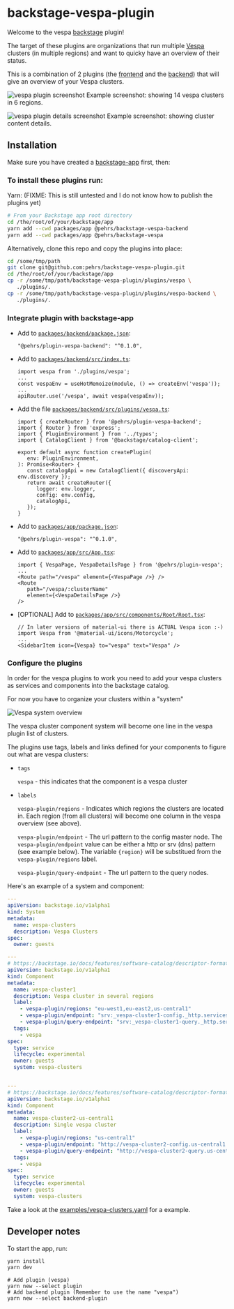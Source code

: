 # backstage-vespa-plugin

Welcome to the vespa [backstage](https://backstage.io/) plugin!

The target of these plugins are organizations that run multiple [Vespa](https://github.com/vespa-engine/vespa) clusters (in multiple regions) and want to quicky have an overview of their status.

This is a combination of 2 plugins (the [frontend](./plugins/vespa/README.md) and the [backend](./plugins/vespa-backend/README.md)) that will give an overview of your Vespa clusters.

![vespa plugin screenshot](screenshot1.png "Screenshot")
Example screenshot: showing 14 vespa clusters in 6 regions.

![vespa plugin details screenshot](screenshot2.png "Details Screenshot")
Example screenshot: showing cluster content details.

## Installation

Make sure you have created a [backstage-app](https://backstage.io/docs/getting-started/#create-your-backstage-app) first, then:

### To install these plugins run:

   Yarn: (FIXME: This is still untested and I do not know how to publish the plugins yet)
   
   ```bash
   # From your Backstage app root directory
   cd /the/root/of/your/backstage/app
   yarn add --cwd packages/app @pehrs/backstage-vespa-backend
   yarn add --cwd packages/app @pehrs/backstage-vespa
   ```
   
   Alternatively, clone this repo and copy the plugins into place:
   ```bash
   cd /some/tmp/path
   git clone git@github.com:pehrs/backstage-vespa-plugin.git
   cd /the/root/of/your/backstage/app
   cp -r /some/tmp/path/backstage-vespa-plugin/plugins/vespa \
      ./plugins/.
   cp -r /some/tmp/path/backstage-vespa-plugin/plugins/vespa-backend \
      ./plugins/.
   ```

### Integrate plugin with backstage-app

   *  Add to [`packages/backend/package.json`](packages/backend/package.json):

      ```tsx
	  "@pehrs/plugin-vespa-backend": "^0.1.0",
      ```

   *  Add to [`packages/backend/src/index.ts`](packages/backend/src/index.ts):

      ```tsx
      import vespa from './plugins/vespa';
      ...
      const vespaEnv = useHotMemoize(module, () => createEnv('vespa'));
      ... 
      apiRouter.use('/vespa', await vespa(vespaEnv));
      ```

   *  Add the file [`packages/backend/src/plugins/vespa.ts`](packages/backend/src/plugins/vespa.ts):
      ```tsx
      import { createRouter } from '@pehrs/plugin-vespa-backend';
      import { Router } from 'express';
      import { PluginEnvironment } from '../types';
      import { CatalogClient } from '@backstage/catalog-client';

      export default async function createPlugin(
         env: PluginEnvironment,
      ): Promise<Router> {
         const catalogApi = new CatalogClient({ discoveryApi: env.discovery });
         return await createRouter({
            logger: env.logger,
            config: env.config,
            catalogApi,
         });
      }
	  ```

   *  Add to [`packages/app/package.json`](packages/app/package.json):

      ```tsx
      "@pehrs/plugin-vespa": "^0.1.0",
      ```

   *  Add to [`packages/app/src/App.tsx`](packages/app/src/App.tsx):

      ```tsx
      import { VespaPage, VespaDetailsPage } from '@pehrs/plugin-vespa';
      ...
      <Route path="/vespa" element={<VespaPage />} />
      <Route
         path="/vespa/:clusterName"
         element={<VespaDetailsPage />}
      />
      ```

   *  [OPTIONAL] Add to [`packages/app/src/components/Root/Root.tsx`](packages/app/src/components/Root/Root.tsx):
      ```tsx
	  // In later versions of material-ui there is ACTUAL Vespa icon :-)
      import Vespa from '@material-ui/icons/Motorcycle';
	  ...
      <SidebarItem icon={Vespa} to="vespa" text="Vespa" />
      ```


### Configure the plugins

In order for the vespa plugins to work you need to add your vespa 
clusters as services and components into the backstage catalog.
   
For now you have to organize your clusters within a "system"

![Vespa system overview](system.png "System overview")
   

The vespa cluster component system will become one line in the vespa plugin list of clusters.

The plugins use tags, labels and links defined for your components to figure out what are vespa clusters:
   
   * `tags`
   
     `vespa` - this indicates that the component is a vespa cluster
   
   * `labels`
   
     `vespa-plugin/regions` - Indicates which regions the clusters are located in. 
	 Each region (from all clusters) will become one column in the vespa overview (see above).

     `vespa-plugin/endpoint` - The url pattern to the config master node.
	 The `vespa-plugin/endpoint` value can be either a http or srv (dns) pattern (see example below).
	 The variable `{region}` will be substitued from the `vespa-plugin/regions` label.

     `vespa-plugin/query-endpoint` - The url pattern to the query nodes.
	 
Here's an example of a system and component:
```yaml
---
apiVersion: backstage.io/v1alpha1
kind: System
metadata:
  name: vespa-clusters
  description: Vespa Clusters
spec:
  owner: guests

---
# https://backstage.io/docs/features/software-catalog/descriptor-format#kind-component
apiVersion: backstage.io/v1alpha1
kind: Component
metadata:
  name: vespa-cluster1
  description: Vespa cluster in several regions
  label:
    - vespa-plugin/regions: "eu-west1,eu-east2,us-central1"
    - vespa-plugin/endpoint: "srv:_vespa-cluster1-config._http.services.{region}.my-domain.net"
    - vespa-plugin/query-endpoint: "srv:_vespa-cluster1-query._http.services.{region}.my-domain.net"
  tags:
    - vespa
spec:
  type: service
  lifecycle: experimental
  owner: guests
  system: vespa-clusters


---
# https://backstage.io/docs/features/software-catalog/descriptor-format#kind-component
apiVersion: backstage.io/v1alpha1
kind: Component
metadata:
  name: vespa-cluster2-us-central1
  description: Single vespa cluster
  label:
    - vespa-plugin/regions: "us-central1"
    - vespa-plugin/endpoint: "http://vespa-cluster2-config.us-central1.my-domain.net.:19071"
    - vespa-plugin/query-endpoint: "http://vespa-cluster2-query.us-central1.my-domain.net.:8080"
  tags:
    - vespa
spec:
  type: service
  lifecycle: experimental
  owner: guests
  system: vespa-clusters

```

Take a look at the [examples/vespa-clusters.yaml](examples/vespa-clusters.yaml) for a example.


## Developer notes

To start the app, run:

```sh
yarn install
yarn dev
```

```shell
# Add plugin (vespa)
yarn new --select plugin
# Add backend plugin (Remember to use the name "vespa")
yarn new --select backend-plugin

```
